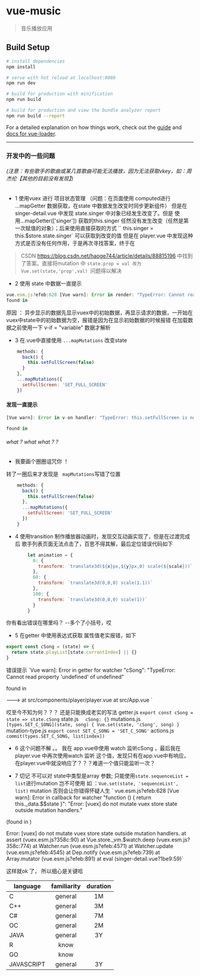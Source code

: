 # vue-music

> 音乐播放应用

## Build Setup

``` bash
# install dependencies
npm install

# serve with hot reload at localhost:8080
npm run dev

# build for production with minification
npm run build

# build for production and view the bundle analyzer report
npm run build --report
```

For a detailed explanation on how things work, check out the [guide](http://vuejs-templates.github.io/webpack/) and [docs for vue-loader](http://vuejs.github.io/vue-loader).
***
### 开发中的一些问题
###### (注意：有些歌手的歌曲或某几首歌曲可能无法播放，因为无法获取vkey，如：周杰伦【其他的目前没有发现】)
* 1 使用vuex 进行 项目状态管理  （问题：在页面使用 computed进行 ...mapGetter 数据获取，在state 中数据发生改变时同步更新组件）
  但是在 singer-detail.vue 中发现 state.singer 中对象已经发生改变了。但是 使用...mapGetter(['singer']) 获取的this.singer
  任然没有发生改变（任然是第一次赋值的对象）；后来使用直接获取的方式 `` this.singer = this.$store.state.singer` 可以获取到改变的值
   但是在 player.vue 中发现这种方式是否没有任何作用，于是再次寻找答案，终于在
>   CSDN https://blog.csdn.net/haoge744/article/details/88815196
 中找到了答案。直接将mutation 中 `state.prop = val 改为Vue.set(state,'prop',val) `问题得以解决

* 2 使用 state 中数据一直提示
``` javaScript
vue.esm.js?efeb:628 [Vue warn]: Error in render: "TypeError: Cannot read property 'undefined' of undefined"
found in
```
 原因 ： 异步显示的数据先显示vuex中的初始数据，再显示请求的数据，一开始在vuex中state中的初始数据为空，报错是因为在显示初始数据的时候报错
 在加载数据之前使用一下 v-if = "variable" 数据才解析

* 3  在.vue中直接使用 ` ...mapMutations ` 改变state
``` javaScript
    methods: {
      back() {
        this.setFullScreen(false)
      }
    },
    ...mapMutations({
      setFullScreen: 'SET_FULL_SCREEN'
    })
```
#### 发现一直提示
``` javaScript
[Vue warn]: Error in v-on handler: "TypeError: this.setFullScreen is not a function"

found in
```
######  what ? what what ? ?
* 我要画个圈圈诅咒你 ！

转了一圈后来才发现是 ` mapMutations`写错了位置

``` javaScript
    methods: {
      back() {
        this.setFullScreen(false)
      },
      ...mapMutations({
        setFullScreen: 'SET_FULL_SCREEN'
      })
    }
```

* 4 使用transition 制作播放器动画时，发现交互动画实现了，但是在过渡完成后 歌手列表页面无法点击了，百思不得其解，最后定位错误代码如下
``` javaScript
        let animation = {
          0: {
            transform: `translate3d(${x}px,${y}px,0) scale(${scale}))`
          },
          60: {
            transform: `translate3d(0,0,0) scale(1.1))`
          },
          100: {
            transform: `translate3d(0,0,0) scale(1))`
          }
        }
```
你有看出错误在哪里吗？ --多个了小括号，哎

* 5 在getter 中使用表达式获取 属性值老实报错，如下
``` javaScript
export const cSong = (state) => {
  return state.playList[state.currentIndex] || {}
}
```
错误提示
`Vue warn]: Error in getter for watcher "cSong": "TypeError: Cannot read property 'undefined' of undefined"

 found in

 ---> <Player> at src/components/player/player.vue
        <App> at src/App.vue
          <Root>`

哎至今不知为何？？？ 还是只能换成老实的写法
getter.js
`export const cSong = state => state.cSong`
state.js
`  cSong: {}`
mutations.js
`  [types.SET_C_SONG](state, song) {
     Vue.set(state, 'cSong', song)
   }`
mutation-type.js
`export const SET_C_SONG = 'SET_C_SONG'`
actions.js
`commit(types.SET_C_SONG, list[index])`

* 6 这个问题不解  。。 我在 app.vue中使用 watch 监听cSong ，最后我在 player.vue 中再次使用watch 监听
这个值，发现只有在app.vue中有响应，在player.vue中就没响应了？？？难道一个值只能监听一次？

* 7 切记 不可以对 state中类型是array 参数; 只能使用`state.sequenceList = list`进行mutation
岂不可使用 如 ：`Vue.set(state, 'sequenceList', list)` mutation
否则会让你错得怀疑人生
`
vue.esm.js?efeb:628 [Vue warn]: Error in callback for watcher "function () { return this._data.$$state }":
"Error: [vuex] do not mutate vuex store state outside mutation handlers."

(found in <Root>)

Error: [vuex] do not mutate vuex store state outside mutation handlers.
     at assert (vuex.esm.js?358c:90)
     at Vue.store._vm.$watch.deep (vuex.esm.js?358c:774)
     at Watcher.run (vue.esm.js?efeb:4571)
     at Watcher.update (vue.esm.js?efeb:4545)
     at Dep.notify (vue.esm.js?efeb:739)
     at Array.mutator (vue.esm.js?efeb:891)
     at eval (singer-detail.vue?1be9:59)`

这样就ok 了， 所以细心是关键哈



|   language    |      familiarity    |      duration         |
|-------------- | :------------------:| :--------------------:|
|    C          |        general      |          1M           |
|    C++        |        general      |          3M           |
|    C#         |        general      |          7M           |
|    OC         |        general      |          2M           |
|   JAVA        |        general      |          3Y           |
|     R         |        know         |                       |
|    GO         |        know         |                       |
|  JAVASCRIPT   |        general      |          3Y           |

